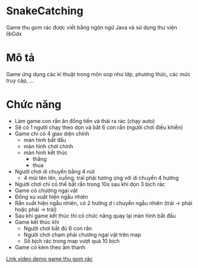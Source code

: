 # SnakeCatching
Game thu gom rác được viết bằng ngôn ngữ Java và sử dụng thư viện libGdx

# Mô tả
Game ứng dụng các kĩ thuật trong môn oop như lớp, phương thức, các mức truy câp, ...

# Chức năng
- Làm game con rắn ăn đồng tiền và thải ra rác (chạy auto)
- Sẽ có 1 người chạy theo dọn và bắt 6 con rắn (người chơi điều khiển) 
- Game chi có 4 giao diện chính
	+ màn hình bắt đầu
	+ màn hình chơi chính 
	+ màn hình kết thúc
		* thắng
		* thua 
- Người chơi di chuyển bằng 4 nút
	+ 4 mũi tên lên, xuống, trái phải tương ứng với di chuyển 4 hướng
- Người chơi chỉ có thể bắt rắn trong 10s sau khi dọn 3 bịch rác
- Game có chướng ngại vật 
- Đồng xu xuất hiện ngẫu nhiên
- Rắn xuất hiện ngẫu nhiên, có 2 hướng d	i chuyển ngẫu nhiên (trái -> phải hoặc phải -> trái)
- Sau khi game kết thúc thì có chức năng quay lại màn hình bắt đầu
- Game kết thúc khi
	+ Người chơi bắt đủ 6 con rắn 
	+ Người chơi chạm phải chướng ngại vật trên map
	+ Số bịch rác trong map vượt quá 10 bịch
- Game có kèm theo âm thanh 

[Link video demo game thu gom rác](https://youtu.be/Rc8vsfDtAzY)
